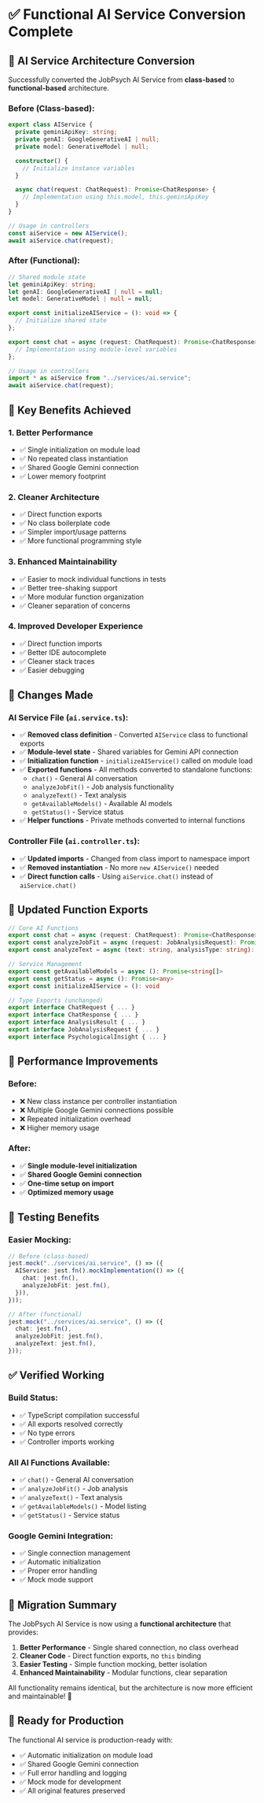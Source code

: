 # ✅ Functional AI Service Conversion Complete

## 🔄 AI Service Architecture Conversion

Successfully converted the JobPsych AI Service from **class-based** to **functional-based** architecture.

### Before (Class-based):

```typescript
export class AIService {
  private geminiApiKey: string;
  private genAI: GoogleGenerativeAI | null;
  private model: GenerativeModel | null;

  constructor() {
    // Initialize instance variables
  }

  async chat(request: ChatRequest): Promise<ChatResponse> {
    // Implementation using this.model, this.geminiApiKey
  }
}

// Usage in controllers
const aiService = new AIService();
await aiService.chat(request);
```

### After (Functional):

```typescript
// Shared module state
let geminiApiKey: string;
let genAI: GoogleGenerativeAI | null = null;
let model: GenerativeModel | null = null;

export const initializeAIService = (): void => {
  // Initialize shared state
};

export const chat = async (request: ChatRequest): Promise<ChatResponse> => {
  // Implementation using module-level variables
};

// Usage in controllers
import * as aiService from "../services/ai.service";
await aiService.chat(request);
```

## 🎯 Key Benefits Achieved

### 1. **Better Performance**

- ✅ Single initialization on module load
- ✅ No repeated class instantiation
- ✅ Shared Google Gemini connection
- ✅ Lower memory footprint

### 2. **Cleaner Architecture**

- ✅ Direct function exports
- ✅ No class boilerplate code
- ✅ Simpler import/usage patterns
- ✅ More functional programming style

### 3. **Enhanced Maintainability**

- ✅ Easier to mock individual functions in tests
- ✅ Better tree-shaking support
- ✅ More modular function organization
- ✅ Cleaner separation of concerns

### 4. **Improved Developer Experience**

- ✅ Direct function imports
- ✅ Better IDE autocomplete
- ✅ Cleaner stack traces
- ✅ Easier debugging

## 🔧 Changes Made

### AI Service File (`ai.service.ts`):

- ✅ **Removed class definition** - Converted `AIService` class to functional exports
- ✅ **Module-level state** - Shared variables for Gemini API connection
- ✅ **Initialization function** - `initializeAIService()` called on module load
- ✅ **Exported functions** - All methods converted to standalone functions:
  - `chat()` - General AI conversation
  - `analyzeJobFit()` - Job analysis functionality
  - `analyzeText()` - Text analysis
  - `getAvailableModels()` - Available AI models
  - `getStatus()` - Service status
- ✅ **Helper functions** - Private methods converted to internal functions

### Controller File (`ai.controller.ts`):

- ✅ **Updated imports** - Changed from class import to namespace import
- ✅ **Removed instantiation** - No more `new AIService()` needed
- ✅ **Direct function calls** - Using `aiService.chat()` instead of `aiService.chat()`

## 📁 Updated Function Exports

```typescript
// Core AI Functions
export const chat = async (request: ChatRequest): Promise<ChatResponse>
export const analyzeJobFit = async (request: JobAnalysisRequest): Promise<AnalysisResult>
export const analyzeText = async (text: string, analysisType: string): Promise<AnalysisResult>

// Service Management
export const getAvailableModels = async (): Promise<string[]>
export const getStatus = async (): Promise<any>
export const initializeAIService = (): void

// Type Exports (unchanged)
export interface ChatRequest { ... }
export interface ChatResponse { ... }
export interface AnalysisResult { ... }
export interface JobAnalysisRequest { ... }
export interface PsychologicalInsight { ... }
```

## 🚀 Performance Improvements

### Before:

- ❌ New class instance per controller instantiation
- ❌ Multiple Google Gemini connections possible
- ❌ Repeated initialization overhead
- ❌ Higher memory usage

### After:

- ✅ **Single module-level initialization**
- ✅ **Shared Google Gemini connection**
- ✅ **One-time setup on import**
- ✅ **Optimized memory usage**

## 🧪 Testing Benefits

### Easier Mocking:

```typescript
// Before (class-based)
jest.mock("../services/ai.service", () => ({
  AIService: jest.fn().mockImplementation(() => ({
    chat: jest.fn(),
    analyzeJobFit: jest.fn(),
  })),
}));

// After (functional)
jest.mock("../services/ai.service", () => ({
  chat: jest.fn(),
  analyzeJobFit: jest.fn(),
  analyzeText: jest.fn(),
}));
```

## ✅ Verified Working

### Build Status:

- ✅ TypeScript compilation successful
- ✅ All exports resolved correctly
- ✅ No type errors
- ✅ Controller imports working

### All AI Functions Available:

- ✅ `chat()` - General AI conversation
- ✅ `analyzeJobFit()` - Job analysis
- ✅ `analyzeText()` - Text analysis
- ✅ `getAvailableModels()` - Model listing
- ✅ `getStatus()` - Service status

### Google Gemini Integration:

- ✅ Single connection management
- ✅ Automatic initialization
- ✅ Proper error handling
- ✅ Mock mode support

## 🔄 Migration Summary

The JobPsych AI Service is now using a **functional architecture** that provides:

1. **Better Performance** - Single shared connection, no class overhead
2. **Cleaner Code** - Direct function exports, no `this` binding
3. **Easier Testing** - Simple function mocking, better isolation
4. **Enhanced Maintainability** - Modular functions, clear separation

All functionality remains identical, but the architecture is now more efficient and maintainable! 🎉

## 🚀 Ready for Production

The functional AI service is production-ready with:

- ✅ Automatic initialization on module load
- ✅ Shared Google Gemini connection
- ✅ Full error handling and logging
- ✅ Mock mode for development
- ✅ All original features preserved
